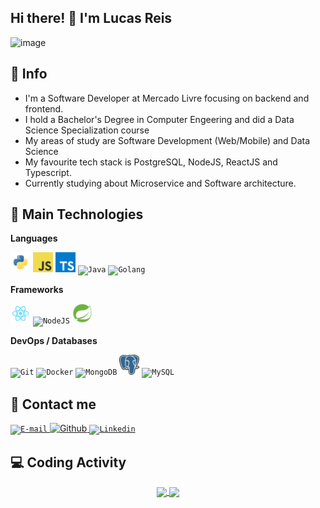## Hi there! 👋 I'm Lucas Reis

![image](https://user-images.githubusercontent.com/21988400/173367691-ae8002e1-001b-49d2-89be-8a7bdac70843.png)

## :memo: Info
* I'm a Software Developer at Mercado Livre focusing on backend and frontend.
* I hold a Bachelor's Degree in Computer Engeering and did a Data Science Specialization course
* My areas of study are Software Development (Web/Mobile) and Data Science
* My favourite tech stack is PostgreSQL, NodeJS, ReactJS and Typescript.
* Currently studying about Microservice and Software architecture.

## :rocket: Main Technologies

**Languages**

<code><img height="32" src="https://raw.githubusercontent.com/github/explore/80688e429a7d4ef2fca1e82350fe8e3517d3494d/topics/python/python.png" alt="Python" title="Python" /></code>
<code><img height="32" src="https://raw.githubusercontent.com/github/explore/80688e429a7d4ef2fca1e82350fe8e3517d3494d/topics/javascript/javascript.png" alt="Javascript" title="Javascript"/></code>
<code><img height="32" src="https://raw.githubusercontent.com/github/explore/80688e429a7d4ef2fca1e82350fe8e3517d3494d/topics/typescript/typescript.png" alt="Typescript" title="Typescript"/></code>
<code><img height="32" src="https://cdn4.iconfinder.com/data/icons/logos-and-brands/512/181_Java_logo_logos-512.png" alt="Java" title="Java"/></code>
<code><img height="24" src="https://upload.wikimedia.org/wikipedia/commons/0/05/Go_Logo_Blue.svg" alt="Golang" title="Golang" /></code>

**Frameworks**

<code><img height="32" src="https://raw.githubusercontent.com/github/explore/80688e429a7d4ef2fca1e82350fe8e3517d3494d/topics/react/react.png" alt="ReactJS" title="ReactJS" /></code>
<code><img height="32" src="https://xesque.rocketseat.dev/platform/tech/node.svg" alt="NodeJS" title="NodeJS" /></code>
<code><img height="32" src="https://raw.githubusercontent.com/github/explore/80688e429a7d4ef2fca1e82350fe8e3517d3494d/topics/spring-boot/spring-boot.png" alt="Spring Boot" title="Spring Boot" /></code>

**DevOps / Databases**

<code><img height="32" src="https://cdn3.iconfinder.com/data/icons/social-media-2169/24/social_media_social_media_logo_git-256.png" alt="Git" title="Git"/></code>
<code><img height="32" src="https://xesque.rocketseat.dev/platform/tech/docker.svg" alt="Docker" title="Docker" /></code>
<code><img height="32" src="https://xesque.rocketseat.dev/platform/tech/mongodb.svg" alt="MongoDB" title="MongoDB" /></code>
<code><img height="32" src="https://raw.githubusercontent.com/github/explore/80688e429a7d4ef2fca1e82350fe8e3517d3494d/topics/postgresql/postgresql.png" alt="PostgreSQL" title="PostgreSQL" /></code>
<code><img height="32" src="https://xesque.rocketseat.dev/platform/tech/mysql.svg" alt="MySQL" title="MySQL" /></code>


## :briefcase: Contact me
<p>
  <a href="mailto:pro.lucasreis@gmail.com" alt="Gmail" target="_blank">
    <code><img alt="E-mail" width="32" src="https://cdn4.iconfinder.com/data/icons/social-media-logos-6/512/112-gmail_email_mail-256.png" /></code>
  </a>
  <a href="https://github.com/llucasreis" alt="Github" target="_blank">
    <img src="https://cdn3.iconfinder.com/data/icons/inficons/512/github.png" alt="Github" width="32" />
  </a>
  <a href="https://linkedin.com/in/pro-lucas-reis" alt="LinkedIn" target="_blank">
    <code><img alt="Linkedin" width="32" src="https://cdn3.iconfinder.com/data/icons/2018-social-media-logotypes/1000/2018_social_media_popular_app_logo_linkedin-256.png" /></code>
  </a>
</p>

## :computer: Coding Activity

<p align="center">
  <a href="https://github.com/anuraghazra/github-readme-stats">
    <img
      align="center"
      src="https://github-readme-stats.vercel.app/api/top-langs/?username=llucasreis&layout=compact&theme=dracula&hide=jupyter%20notebook"
    />
  </a>
  <a href="https://github.com/anuraghazra/github-readme-stats">
    <img align="center" src="https://github-readme-stats.vercel.app/api?username=llucasreis&count_private=true&show_icons=true&custom_title=Github%20Status&hide=issues&theme=dracula" />
  </a>
</p>
